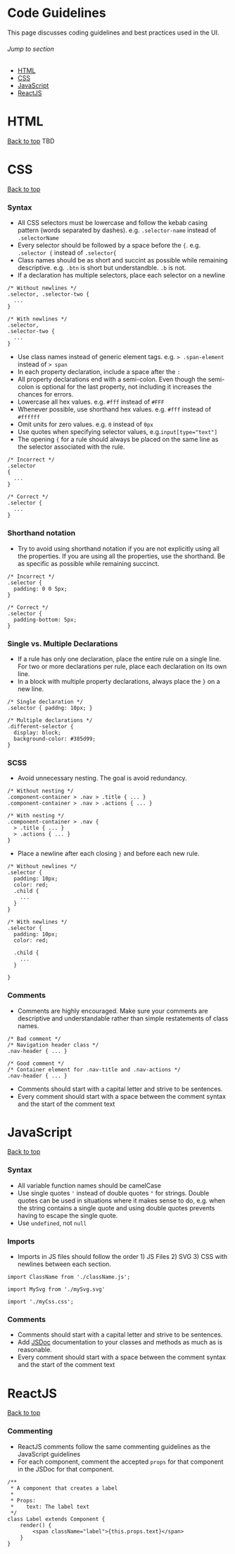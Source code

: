 # Code Guidelines

This page discusses coding guidelines and best practices used in the UI.

###### Jump to section
- [HTML](#html)
- [CSS](#css)
- [JavaScript](#javascript)
- [ReactJS](#reactjs)

# HTML
[Back to top](#)
TBD

# CSS
[Back to top](#)
### Syntax
- All CSS selectors must be lowercase and follow the kebab casing pattern
  (words separated by dashes). e.g. `.selector-name` instead of `.selectorName`
- Every selector should be followed by a space before the `{`. e.g.
  `.selector {` instead of `.selector{`
- Class names should be as short and succint as possible while remaining
  descriptive. e.g. `.btn` is short but understandble. `.b` is not.
- If a declaration has multiple selectors, place each selector on a newline
```
/* Without newlines */
.selector, .selector-two {
  ...
}

/* With newlines */
.selector,
.selector-two {
  ...
}
```
- Use class names instead of generic element tags. e.g. `> .span-element`
  instead of `> span`
- In each property declaration, include a space after the `:`
- All property declarations end with a semi-colon. Even though the
  semi-colon is optional for the last property, not including it
  increases the chances for errors.
- Lowercase all hex values. e.g. `#fff` instead of `#FFF`
- Whenever possible, use shorthand hex values. e.g. `#fff` instead of
  `#ffffff`
- Omit units for zero values. e.g. `0` instead of `0px`
- Use quotes when specifying selector values, e.g.`input[type="text"]`
- The opening `{` for a rule should always be placed on the same line as the
  selector associated with the rule.
```
/* Incorrect */
.selector
{
  ...
}

/* Correct */
.selector {
  ...
}
```

### Shorthand notation
- Try to avoid using shorthand notation if you are not explicitly using all the
  properties. If you are using all the properties, use the shorthand. Be as
  specific as possible while remaining succinct.
```
/* Incorrect */
.selector {
  padding: 0 0 5px;
}

/* Correct */
.selector {
  padding-bottom: 5px;
}
```

### Single vs. Multiple Declarations
- If a rule has only one declaration, place the entire rule on a single line. For
  two or more declarations per rule, place each declaration on its own line.
- In a block with multiple property declarations, always place the `}` on a new line.
```
/* Single declaration */
.selector { paddng: 10px; }

/* Multiple declarations */
.different-selector {
  display: block;
  background-color: #385d99;
}
```

### SCSS
- Avoid unnecessary nesting. The goal is avoid redundancy.
```
/* Without nesting */
.component-container > .nav > .title { ... }
.component-container > .nav > .actions { ... }

/* With nesting */
.component-container > .nav {
  > .title { ... }
  > .actions { ... }
}
```
- Place a newline after each closing `}` and before each new rule.
```
/* Without newlines */
.selector {
  padding: 10px;
  color: red;
  .child {
    ...
  }
}

/* With newlines */
.selector {
  padding: 10px;
  color: red;

  .child {
    ...
  }

}

```

### Comments
- Comments are highly encouraged. Make sure your comments are descriptive
  and understandable rather than simple restatements of class names.
```
/* Bad comment */
/* Navigation header class */
.nav-header { ... }

/* Good comment */
/* Container element for .nav-title and .nav-actions */
.nav-header { ... }
```
- Comments should start with a capital letter and strive to be sentences.
- Every comment should start with a space between the comment syntax and
  the start of the comment text

# JavaScript
[Back to top](#)
### Syntax
- All variable function names should be camelCase
- Use single quotes `'` instead of double quotes `"` for strings. Double
  quotes can be used in situations where it makes sense to do, e.g. when
  the string contains a single quote and using double quotes prevents
  having to escape the single quote.
- Use `undefined`, not `null`

### Imports
- Imports in JS files should follow the order 1) JS Files 2) SVG 3) CSS with
  newlines between each section.
```
import ClassName from './className.js';

import MySvg from './mySvg.svg'

import './myCss.css';
```

### Comments
- Comments should start with a capital letter and strive to be sentences.
- Add [JSDoc](http://usejsdoc.org/) documentation to your classes and methods
  as much as is reasonable.
- Every comment should start with a space between the comment syntax and the
  start of the comment text

# ReactJS
[Back to top](#)
### Commenting
- ReactJS comments follow the same commenting guidelines as the JavaScript
  guidelines
- For each component, comment the accepted `props` for that component in the
  JSDoc for that component.
```
/**
 * A component that creates a label
 *
 * Props:
 *    text: The label text
 */
class Label extends Component {
    render() {
        <span className="label">{this.props.text}</span>
    }
}
```
